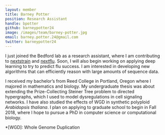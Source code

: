 ```yaml
---
layout: member
title: Barney Potter
position: Research Assistant
handle: bpotter
github: barneypotter24
image: /images/team/barney-potter.jpg
email: barney.potter.24@gmail.com
twitter: barneypotter24
---
```


I just joined the Bedford lab as a research assistant, where I am contributing to [nextstrain](nextstrain.org) and [nextflu](nextflu.org). Soon, I will also begin working on applying deep learning to try to predict flu success. I am interested in developing new algorithms that can efficiently reason with large amounts of sequence data.

I received my bachelor’s from Reed College in Portland, Oregon where I majored in mathematics and biology. My undergraduate thesis was about extending the Prize-Collecting Steiner Tree problem to directed hypergraphs, which I used to model dysregulations in cell signaling networks. I have also studied the effects of WGD in synthetic polyploid *Arabidopsis thaliana*. I plan on applying to graduate school to begin in Fall 2018, where I hope to pursue a PhD in computer science or computational biology.   

*[WGD]: Whole Genome Duplication
